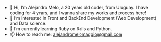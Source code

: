 - 👋 Hi, I’m Alejandro Melo, a 20 years old coder, from Uruguay. I have coding for 4 years, and I wanna share my works and process here!
- 👀 I’m interested in Front and BackEnd Development (Web Development) and Data science.
- 🌱 I’m currently learning Ruby on Rails and Python.
- 📫 How to reach me: alejandromelomaggio@gmail.com
